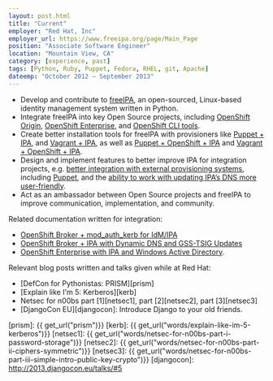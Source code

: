 ```yaml
---
layout: post.html
title: "Current"
employer: "Red Hat, Inc"
employer_url: https://www.freeipa.org/page/Main_Page
position: "Associate Software Engineer"
location: "Mountain View, CA"
category: [experience, past]
tags: [Python, Ruby, Puppet, Fedora, RHEL, git, Apache]
dateemp: "October 2012 – September 2013"
---
```


* Develop and contribute to [freeIPA][1], an open-sourced, Linux-based identity management system written in Python.
* Integrate freeIPA into key Open Source projects, including [OpenShift Origin][2], [OpenShift Enterprise][6], and [OpenShift CLI tools][5].
* Create better installation tools for freeIPA with provisioners like [Puppet + IPA][7], and [Vagrant + IPA][9], as well as [Puppet + OpenShift + IPA][3] and [Vagrant + OpenShift + IPA][8].
* Design and implement features to better improve IPA for integration projects, e.g. [better integration with external provisioning systems][13], including [Puppet][15], and the [ability to work with updating IPA’s DNS more user-friendly][14].
* Act as an ambassador between Open Source projects and freeIPA to improve communication, implementation, and community.

Related documentation written for integration:

* [OpenShift Broker + mod_auth_kerb for IdM/IPA][10]
* [OpenShift Broker + IPA with Dynamic DNS and GSS-TSIG Updates][11]
* [OpenShift Enterprise with IPA and Windows Active Directory][12].

Relevant blog posts written and talks given while at Red Hat:

* [DefCon for Pythonistas: PRISM][prism]
* [Explain like I'm 5: Kerberos][kerb]
* Netsec for n00bs part [1][netsec1], part [2][netsec2], part [3][netsec3]
* [DjangoCon EU][djangocon]: Introduce Django to your old friends.


[1]: http://freeipa.org
[2]: https://github.com/openshift/origin-server
[3]: https://github.com/openshift/puppet-openshift_origin
[5]: https://github.com/openshift/rhc
[6]: http://www.redhat.com/products/cloud-computing/openshift-enterprise/
[7]: https://github.com/econchick/IPA-Puppet-Simple
[8]: https://github.com/econchick/ipa-ose-vagrant
[9]: https://gist.github.com/econchick/99699a6fee2eb44d13b0
[10]: http://www.freeipa.org/page/OpenShift_Broker_Apache_%2B_mod_auth_kerb_for_IdM
[11]: http://www.freeipa.org/page/OpenShift_Broker_and_IPA_DNS_Server_with_Dynamic_Updates_with_GSS-TSIG
[12]: http://www.freeipa.org/page/OpenShift_Enterprise_on_top_of_a_trust_between_IPA/IdM_and_Windows_Active_Directory
[13]: https://fedorahosted.org/freeipa/ticket/3588
[14]: https://fedorahosted.org/freeipa/ticket/3664
[15]: http://www.freeipa.org/page/Plan:_FreeIPA_and_OpenShift_Enterprise_integration_with_Puppet
[prism]: {{ get_url("prism")}}
[kerb]: {{ get_url("words/explain-like-im-5-kerberos")}}
[netsec1]: {{ get_url("words/netsec-for-n00bs-part-i-password-storage")}}
[netsec2]: {{ get_url("words/netsec-for-n00bs-part-ii-ciphers-symmetric")}}
[netsec3]: {{ get_url("words/netsec-for-n00bs-part-iii-simple-intro-public-key-crypto")}}
[djangocon]: http://2013.djangocon.eu/talks/#5
